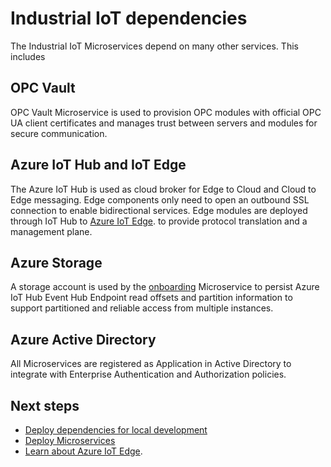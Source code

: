 # Industrial IoT dependencies

The Industrial IoT Microservices depend on many other services. This includes

## OPC Vault

OPC Vault Microservice is used to provision OPC modules with official OPC UA client certificates and manages trust between servers and modules for secure communication.

## Azure IoT Hub and IoT Edge

The Azure IoT Hub is used as cloud broker for Edge to Cloud and Cloud to Edge messaging.  Edge components only need to open an outbound SSL connection to enable bidirectional services.   Edge modules are deployed through IoT Hub to [Azure IoT Edge](https://azure.microsoft.com/en-us/services/iot-edge/). to provide protocol translation and a management plane.

## Azure Storage

A storage account is used by the [onboarding](onboarding.md) Microservice to persist Azure IoT Hub Event Hub Endpoint read offsets and partition information to support partitioned and reliable access from multiple instances.

## Azure Active Directory

All Microservices are registered as Application in Active Directory to integrate with Enterprise Authentication and Authorization policies.

## Next steps

- [Deploy dependencies for local development](../howto-deploy-dependencies.md)
- [Deploy Microservices](../howto-deploy-microservices.md)
- [Learn about Azure IoT Edge](https://azure.microsoft.com/en-us/services/iot-edge/).